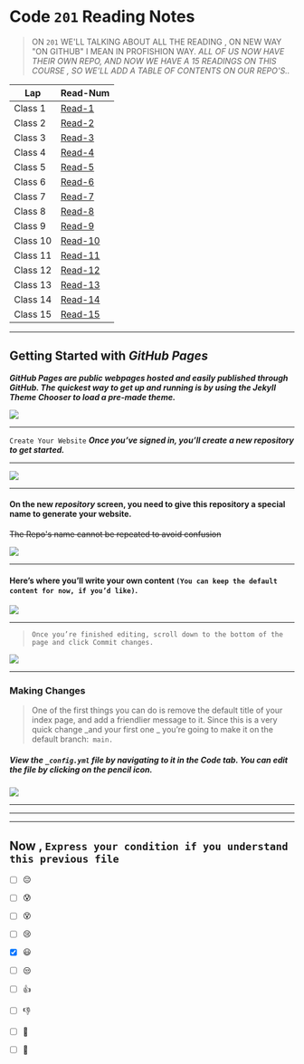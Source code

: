 # Code `201` Reading Notes


> ON `201` WE'LL TALKING ABOUT ALL THE READING , ON NEW WAY "ON GITHUB" I MEAN IN PROFISHION WAY.
 > *ALL OF US NOW HAVE THEIR OWN REPO, AND NOW WE HAVE A 15 READINGS ON THIS COURSE , SO WE'LL ADD A TABLE OF CONTENTS ON OUR REPO'S..*


|     Lap                  | Read-Num                                                                |  
|  ---------------         | --------------                                                          | 
|    Class 1               | [Read-1](https://github.com/Dana-Kiswani/201-reading-note)              | 
|    Class 2               | [Read-2](https://github.com/Dana-Kiswani/201-reading-note)              | 
|    Class 3               | [Read-3](https://github.com/Dana-Kiswani/201-reading-note)              | 
|    Class 4               | [Read-4](https://github.com/Dana-Kiswani/201-reading-note)              | 
|    Class 5               | [Read-5](https://github.com/Dana-Kiswani/201-reading-note)              | 
|    Class 6               | [Read-6](https://github.com/Dana-Kiswani/201-reading-note)              | 
|    Class 7               | [Read-7](https://github.com/Dana-Kiswani/201-reading-note)              | 
|    Class 8               | [Read-8](https://github.com/Dana-Kiswani/201-reading-note)              | 
|    Class 9               | [Read-9](https://github.com/Dana-Kiswani/201-reading-note)              |
|    Class 10              | [Read-10](https://github.com/Dana-Kiswani/201-reading-note)             | 
|    Class 11              | [Read-11](https://github.com/Dana-Kiswani/201-reading-note)             | 
|    Class 12              | [Read-12](https://github.com/Dana-Kiswani/201-reading-note)             | 
|    Class 13              | [Read-13](https://github.com/Dana-Kiswani/201-reading-note)             | 
|    Class 14              | [Read-14](https://github.com/Dana-Kiswani/201-reading-note)             | 
|    Class 15              | [Read-15](https://github.com/Dana-Kiswani/201-reading-note)             | 

<hr>



## Getting Started with _GitHub Pages_

***GitHub Pages are public webpages hosted and easily published through GitHub. The quickest way to get up and running is by using the Jekyll Theme Chooser to load a pre-made theme.***

![]( https://speckyboy.com/wp-content/uploads/2013/03/github-pages-featured-image-screen.png)

<hr>

```Create Your Website```
***Once you’ve signed in, you’ll create a new repository to get started.***
<hr>

![](https://guides.github.com/features/pages/create-new-repo-button.png)

<hr>

#### On the new _repository_ screen, you need to give this repository a special name to generate your website. 
~~The Repo's name cannot be repeated to avoid confusion~~

![](https://guides.github.com/features/pages/create-new-repo-screen.png)

<hr>

#### Here’s where you’ll write your own content `(You can keep the default content for now, if you’d like)`.
![](https://guides.github.com/features/pages/code-editor.png)
<hr>

> `Once you’re finished editing, scroll down to the bottom of the page and click Commit changes.`


![](https://guides.github.com/features/pages/commit-edits.png)

<hr>

### Making Changes
> One of the first things you can do is remove the default title of your index page, and add a friendlier message to it. Since this is a very quick change _and your first one _ you’re going to make it on the default branch:` main.`

##### View the `_config.yml` file by navigating to it in the **Code** tab. You can edit the file by clicking on the pencil icon.

![](https://guides.github.com/features/pages/edit-file.png)

<hr>
<hr>
<hr>

 

##  Now , `Express your condition if you understand this previous file `

 - [ ]  :pensive:  <br>
 - [ ]  :cold_sweat: <br>
 - [ ]  :dizzy_face:<br>
 - [ ]  :cry: <br>
 - [x]  :smiley: <br>
 - [ ]  :unamused: <br>
 - [ ]  :thumbsup:  <br>
 - [ ]  :-1: <br>
 - [ ]  :muscle: <br>
 - [ ]  :100: <br>














